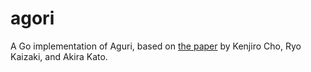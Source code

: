 # agori
A Go implementation of Aguri, based on [the paper](http://citeseerx.ist.psu.edu/viewdoc/summary?doi=10.1.1.24.9461) by Kenjiro Cho, Ryo Kaizaki, and Akira Kato.

